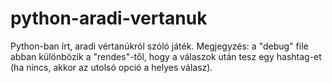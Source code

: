 # python-aradi-vertanuk
Python-ban írt, aradi vértanúkról szóló játék.
Megjegyzés: a "debug" file abban különbözik a "rendes"-től, hogy a válaszok után tesz egy hashtag-et (ha nincs, akkor az utolsó opció a helyes válasz).
